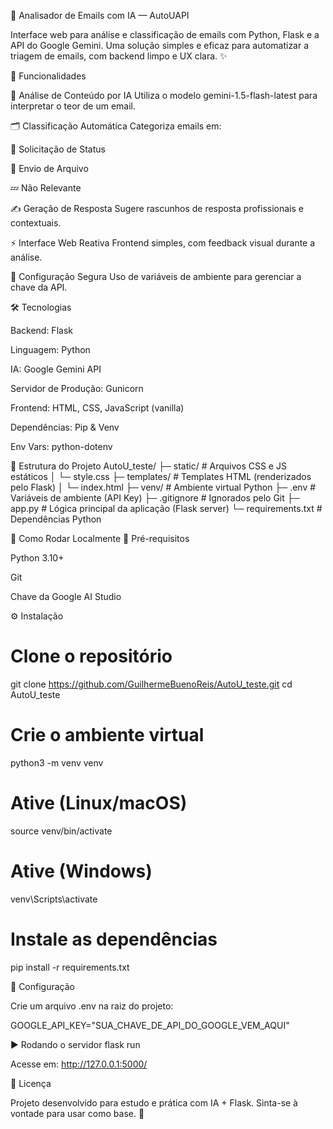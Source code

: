 📧 Analisador de Emails com IA — AutoUAPI

Interface web para análise e classificação de emails com Python, Flask e a API do Google Gemini.
Uma solução simples e eficaz para automatizar a triagem de emails, com backend limpo e UX clara. ✨

🚀 Funcionalidades

🔎 Análise de Conteúdo por IA
Utiliza o modelo gemini-1.5-flash-latest para interpretar o teor de um email.

🗂️ Classificação Automática
Categoriza emails em:

📌 Solicitação de Status

📎 Envio de Arquivo

💤 Não Relevante

✍️ Geração de Resposta
Sugere rascunhos de resposta profissionais e contextuais.

⚡ Interface Web Reativa
Frontend simples, com feedback visual durante a análise.

🔐 Configuração Segura
Uso de variáveis de ambiente para gerenciar a chave da API.

🛠️ Tecnologias

Backend: Flask

Linguagem: Python

IA: Google Gemini API

Servidor de Produção: Gunicorn

Frontend: HTML, CSS, JavaScript (vanilla)

Dependências: Pip & Venv

Env Vars: python-dotenv

📂 Estrutura do Projeto
AutoU_teste/
├─ static/           # Arquivos CSS e JS estáticos
│  └─ style.css
├─ templates/        # Templates HTML (renderizados pelo Flask)
│  └─ index.html
├─ venv/             # Ambiente virtual Python
├─ .env              # Variáveis de ambiente (API Key)
├─ .gitignore        # Ignorados pelo Git
├─ app.py            # Lógica principal da aplicação (Flask server)
└─ requirements.txt  # Dependências Python

🏁 Como Rodar Localmente
📌 Pré-requisitos

Python 3.10+

Git

Chave da Google AI Studio

⚙️ Instalação
# Clone o repositório
git clone https://github.com/GuilhermeBuenoReis/AutoU_teste.git
cd AutoU_teste

# Crie o ambiente virtual
python3 -m venv venv

# Ative (Linux/macOS)
source venv/bin/activate
# Ative (Windows)
venv\Scripts\activate

# Instale as dependências
pip install -r requirements.txt

🔑 Configuração

Crie um arquivo .env na raiz do projeto:

GOOGLE_API_KEY="SUA_CHAVE_DE_API_DO_GOOGLE_VEM_AQUI"

▶️ Rodando o servidor
flask run


Acesse em: http://127.0.0.1:5000/

📜 Licença

Projeto desenvolvido para estudo e prática com IA + Flask.
Sinta-se à vontade para usar como base. 🚀
